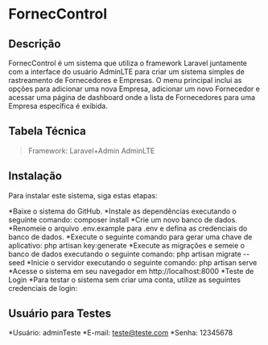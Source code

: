 # FornecControl
## Descrição
FornecControl é um sistema que utiliza o framework Laravel juntamente com a interface do usuário AdminLTE para criar um sistema simples de rastreamento de Fornecedores e Empresas. O menu principal inclui as opções para adicionar uma nova Empresa, adicionar um novo Fornecedor e acessar uma página de dashboard onde a lista de Fornecedores para uma Empresa específica é exibida.

## Tabela Técnica
> Framework: Laravel+Admin AdminLTE

## Instalação
Para instalar este sistema, siga estas etapas:

*Baixe o sistema do GitHub.
*Instale as dependências executando o seguinte comando: composer install
*Crie um novo banco de dados.
*Renomeie o arquivo .env.example para .env e defina as credenciais do banco de dados.
*Execute o seguinte comando para gerar uma chave de aplicativo: php artisan key:generate
*Execute as migrações e semeie o banco de dados executando o seguinte comando: php artisan migrate --seed
*Inicie o servidor executando o seguinte comando: php artisan serve
*Acesse o sistema em seu navegador em http://localhost:8000
*Teste de Login
*Para testar o sistema sem criar uma conta, utilize as seguintes credenciais de login:

## Usuário para Testes
*Usuário: adminTeste
*E-mail: teste@teste.com
*Senha: 12345678
